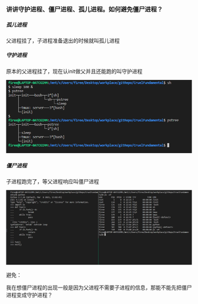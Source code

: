 ### 讲讲守护进程、僵尸进程、孤儿进程。如何避免僵尸进程？

##### 孤儿进程

父进程挂了，子进程准备退出的时候就叫孤儿进程

##### 守护进程

原本的父进程挂了，现在认init做父并且还能跑的叫守护进程

![image-20220601231118217](firee.assets/image-20220601231118217.png)



##### 僵尸进程

子进程跑完了，等父进程响应叫僵尸进程

![image-20220601230927029](firee.assets/image-20220601230927029.png)

避免：

我在想僵尸进程的出现一般是因为父进程不需要子进程的信息，那能不能先把僵尸进程变成守护进程？